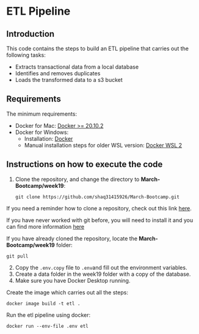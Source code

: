 # ETL Pipeline

## Introduction

This code contains the steps to build an ETL pipeline that carries out the following tasks:

- Extracts transactional data from a local database
- Identifies and removes duplicates
- Loads the transformed data to a s3 bucket

## Requirements
The minimum requirements:
- Docker for Mac: [Docker >= 20.10.2](https://docs.docker.com/docker-for-mac/install/)
- Docker for Windows: 
  - Installation: [Docker](https://docs.docker.com/desktop/install/windows-install/)
  - Manual installation steps for older WSL version: [Docker WSL 2](https://learn.microsoft.com/en-us/windows/wsl/install-manual#step-4---download-the-linux-kernel-update-package)


## Instructions on how to execute the code

1. Clone the repository, and change the directory to **March-Bootcamp/week19**:
   ```
   git clone https://github.com/shaq31415926/March-Bootcamp.git
   ```

If you need a reminder how to clone a repository, check out this link [here](https://docs.github.com/en/repositories/creating-and-managing-repositories/cloning-a-repository).

If you have never worked with git before, you will need to install it and you can find more information [here](https://git-scm.com/book/en/v2/Getting-Started-Installing-Git)

If you have already cloned the repository, locate the **March-Bootcamp/week19** folder:

   ```
   git pull
   ```
2. Copy the `.env.copy` file to `.env`and fill out the environment variables.
3. Create a data folder in the week19 folder with a copy of the database.
4. Make sure you have Docker Desktop running. 

Create the image which carries out all the steps:
   ```
   docker image build -t etl .
   ```

Run the etl pipeline using docker:
   ```
   docker run --env-file .env etl
   ```
